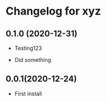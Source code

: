 Changelog for xyz
=================

0.1.0 (2020-12-31)
----------------

- Testing123

- Did something

0.0.1(2020-12-24)
----------------

- First install